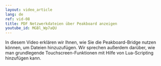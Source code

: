 ```yaml
---
layout: video_article
lang: de
ref: vid-08
title: PDF Netzwerkdateien über Peakboard anzeigen
youtube_id: MGBl_Wp7aQU
---
```


In diesem Video erklären wir Ihnen, wie Sie die Peakboard-Bridge nutzen können, um Dateien hinzuzufügen. Wir sprechen außerdem darüber, wie man grundlegende Touchscreen-Funktionen mit Hilfe von Lua-Scripting hinzufügen kann. 
